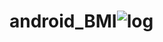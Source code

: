 # android_BMI![log](https://user-images.githubusercontent.com/61551822/146949235-6267fef2-fffb-48ec-af3c-93c788012cc1.PNG)
